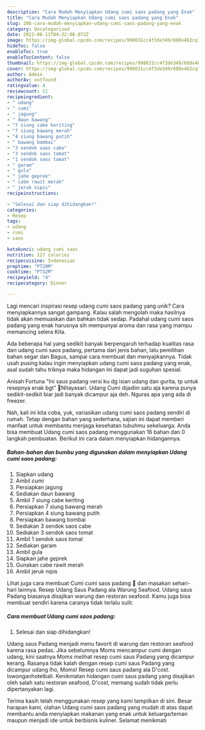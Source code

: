```yaml
---
description: "Cara Mudah Menyiapkan Udang cumi saos padang yang Enak"
title: "Cara Mudah Menyiapkan Udang cumi saos padang yang Enak"
slug: 206-cara-mudah-menyiapkan-udang-cumi-saos-padang-yang-enak
category: Uncategorized
date: 2022-06-11T04:32:08.072Z
image: https://img-global.cpcdn.com/recipes/998831cc4f3de349/680x482cq70/udang-cumi-saos-padang-foto-resep-utama.jpg
hideToc: false
enableToc: true
enableTocContent: false
thumbnail: https://img-global.cpcdn.com/recipes/998831cc4f3de349/680x482cq70/udang-cumi-saos-padang-foto-resep-utama.jpg
cover: https://img-global.cpcdn.com/recipes/998831cc4f3de349/680x482cq70/udang-cumi-saos-padang-foto-resep-utama.jpg
author: Admin
authorAv: notfound
ratingvalue: 4
reviewcount: 11
recipeingredient:
- " udang"
- " cumi"
- " jagung"
- " daun bawang"
- "7 siung cabe keriting"
- "7 siung bawang merah"
- "4 siung bawang putih"
- " bawang bombai"
- "3 sendok saos cabe"
- "3 sendok saos tomat"
- "1 sendok saos tomat"
- " garam"
- " gula"
- " jahe geprek"
- " cabe rawit merah"
- " jeruk nipis"
recipeinstructions:

- "Selesai dan siap dihidangkan!"
categories:
- Resep
tags:
- udang
- cumi
- saos

katakunci: udang cumi saos 
nutrition: 127 calories
recipecuisine: Indonesian
preptime: "PT20M"
cooktime: "PT32M"
recipeyield: "4"
recipecategory: Dinner

---
```





Lagi mencari inspirasi resep udang cumi saos padang yang unik? Cara menyiapkannya sangat gampang. Kalau salah mengolah maka hasilnya tidak akan memuaskan dan bahkan tidak sedap. Padahal udang cumi saos padang yang enak harusnya sih mempunyai aroma dan rasa yang mampu memancing selera Kita.





Ada beberapa hal yang sedikit banyak berpengaruh terhadap kualitas rasa dari udang cumi saos padang, pertama dari jenis bahan, lalu pemilihan bahan segar dan Bagus, sampai cara membuat dan menyajikannya. Tidak usah pusing kalau ingin menyiapkan udang cumi saos padang yang enak,      asal sudah tahu triknya maka hidangan ini dapat jadi suguhan spesial.














Anisah Fortuna &#34;Ini saus padang versi ku dg isian udang dan gurita, tp untuk resepnya enak bgt&#34; 🔪Nitayasari. Udang Cumi dijadiin satu aja karena punya sedikit-sedikit biar jadi banyak dicampur aja deh. Nguras apa yang ada di freezer.






Nah, kali ini kita coba, yuk, variasikan udang cumi saos padang sendiri di rumah. Tetap dengan bahan yang sederhana, sajian ini dapat memberi manfaat untuk membantu menjaga kesehatan tubuhmu sekeluarga. Anda bisa membuat Udang cumi saos padang menggunakan 16 bahan dan 0 langkah pembuatan. Berikut ini cara dalam menyiapkan hidangannya.

<!--inarticleads1-->

##### Bahan-bahan dan bumbu yang digunakan dalam menyiapkan Udang cumi saos padang:

1. Siapkan  udang
1. Ambil  cumi
1. Persiapkan  jagung
1. Sediakan  daun bawang
1. Ambil 7 siung cabe keriting
1. Persiapkan 7 siung bawang merah
1. Persiapkan 4 siung bawang putih
1. Persiapkan  bawang bombai
1. Sediakan 3 sendok saos cabe
1. Sediakan 3 sendok saos tomat
1. Ambil 1 sendok saos tomat
1. Sediakan  garam
1. Ambil  gula
1. Siapkan  jahe geprek
1. Gunakan  cabe rawit merah
1. Ambil  jeruk nipis


Lihat juga cara membuat Cumi cumi saos padang 🦑 dan masakan sehari-hari lainnya. Resep Udang Saus Padang ala Warung Seafood. Udang saus Padang biasanya disajikan warung dan restoran seafood. Kamu juga bisa membuat sendiri karena caranya tidak terlalu sulit. 

<!--inarticleads2-->

##### Cara membuat Udang cumi saos padang:


1. Selesai dan siap dihidangkan!

Udang saus Padang menjadi menu favorit di warung dan restoran seafood karena rasa pedas. Jika sebelumnya Moms mencampur cumi dengan udang, kini saatnya Moms melihat resep cumi saus Padang yang dicampur kerang. Rasanya tidak kalah dengan resep cumi saus Padang yang dicampur udang lho, Moms! Resep cumi saus padang ala D&#39;cost. lowonganhotelbali. Kenikmatan hidangan cumi saus padang yang disajikan oleh salah satu restoran seafood, D&#39;cost, memang sudah tidak perlu dipertanyakan lagi. 

Terima kasih telah menggunakan resep yang kami tampilkan di sini. Besar harapan kami, olahan Udang cumi saos padang yang mudah di atas dapat membantu anda menyiapkan makanan yang enak untuk keluarga/teman maupun menjadi ide untuk berbisnis kuliner. Selamat menikmati
